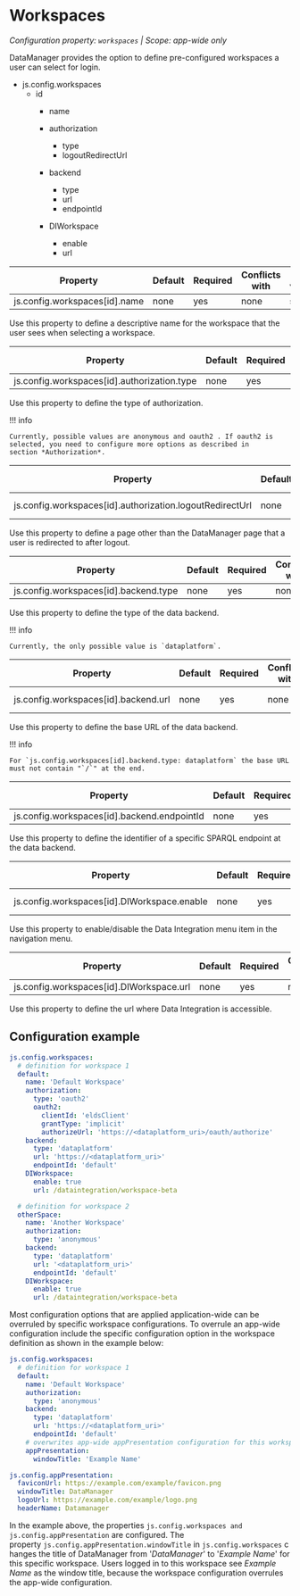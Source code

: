 # Workspaces

*Configuration property: `workspaces` | Scope: app-wide only*

DataManager provides the option to define pre-configured workspaces a user can select for login.

-   js.config.workspaces
    -   id
        -   name
        -   authorization

            -   type
            -   logoutRedirectUrl
        -   backend
            -   type
            -   url
            -   endpointId
        -   DIWorkspace
            -   enable
            -   url

| Property | Default | Required | Conflicts with | Valid values |
| -------- | ------- | -------- | -------------- | ------------ |
| js.config.workspaces[id].name | none | yes | none | string |

Use this property to define a descriptive name for the workspace that the user sees when selecting a workspace.

| Property | Default | Required | Conflicts with | Valid values |
| -------- | ------- | -------- | -------------- | ------------ |
| js.config.workspaces[id].authorization.type | none | yes | none | string |

Use this property to define the type of authorization.

!!! info

    Currently, possible values are anonymous and oauth2 . If oauth2 is selected, you need to configure more options as described in section *Authorization*.

| Property | Default | Required | Conflicts with | Valid values |
| -------- | ------- | -------- | -------------- | ------------ |
| js.config.workspaces[id].authorization.logoutRedirectUrl | none | no | none | string (URL) |

Use this property to define a page other than the DataManager page that a user is redirected to after logout.

| Property | Default | Required | Conflicts with | Valid values |
| -------- | ------- | -------- | -------------- | ------------ |
| js.config.workspaces[id].backend.type | none | yes | none | string |

Use this property to define the type of the data backend.

!!! info

    Currently, the only possible value is `dataplatform`.

| Property | Default | Required | Conflicts with | Valid values |
| -------- | ------- | -------- | -------------- | ------------ |
| js.config.workspaces[id].backend.url | none | yes | none | string (URL) |

Use this property to define the base URL of the data backend.

!!! info

    For `js.config.workspaces[id].backend.type: dataplatform` the base URL must not contain "`/`" at the end.

| Property | Default | Required | Conflicts with | Valid values |
| -------- | ------- | -------- | -------------- | ------------ |
| js.config.workspaces[id].backend.endpointId | none | yes | none | string |

Use this property to define the identifier of a specific SPARQL endpoint at the data backend.

| Property | Default | Required | Conflicts with | Valid values |
| -------- | ------- | -------- | -------------- | ------------ |
| js.config.workspaces[id].DIWorkspace.enable | none | yes | none | true / false |

Use this property to enable/disable the Data Integration menu item in the navigation menu.

| Property | Default | Required | Conflicts with | Valid values |
| -------- | ------- | -------- | -------------- | ------------ |
| js.config.workspaces[id].DIWorkspace.url | none | yes | none | string |

Use this property to define the url where Data Integration is accessible.

## Configuration example

``` yaml
js.config.workspaces:
  # definition for workspace 1
  default:
    name: 'Default Workspace'
    authorization:
      type: 'oauth2'
      oauth2:
        clientId: 'eldsClient'
        grantType: 'implicit'
        authorizeUrl: 'https://<dataplatform_uri>/oauth/authorize'
    backend:
      type: 'dataplatform'
      url: 'https://<dataplatform_uri>'
      endpointId: 'default'
    DIWorkspace:
      enable: true
      url: /dataintegration/workspace-beta

  # definition for workspace 2
  otherSpace:
    name: 'Another Workspace'
    authorization:
      type: 'anonymous'
    backend:
      type: 'dataplatform'
      url: '<dataplatform_uri>'
      endpointId: 'default'
    DIWorkspace:
      enable: true
      url: /dataintegration/workspace-beta

```

Most configuration options that are applied application-wide can be overruled by specific workspace configurations. To overrule an app-wide configuration include the specific configuration option in the workspace definition as shown in the example below:

``` yaml
js.config.workspaces:
  # definition for workspace 1
  default:
    name: 'Default Workspace'
    authorization:
      type: 'anonymous'
    backend:
      type: 'dataplatform'
      url: 'https://<dataplatform_uri>'
      endpointId: 'default'
    # overwrites app-wide appPresentation configuration for this workspace refer to chapter App presentation
    appPresentation:
      windowTitle: 'Example Name'

js.config.appPresentation:
  faviconUrl: https://example.com/example/favicon.png
  windowTitle: DataManager
  logoUrl: https://example.com/example/logo.png
  headerName: Datamanager
```

In the example above, the properties `js.config.workspaces and js.config.appPresentation` are configured. The property `js.config.appPresentation.windowTitle` in `js.config.workspaces` changes the title of DataManager from '*DataManager*' to '*Example Name*' for this specific workspace. Users logged in to this workspace see *Example Name* as the window title, because the workspace configuration overrules the app-wide configuration.
